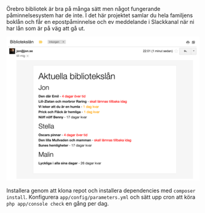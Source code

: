 Örebro bibliotek är bra på många sätt men något fungerande påminnelsesystem har de inte. I det här projektet samlar du hela familjens boklån och får en epostpåminnelse och ev meddelande i Slackkanal när ni har lån som är på väg att gå ut.

![](https://raw.githubusercontent.com/jongotlin/OrebroBibliotekPaminnelser/master/screenshot.png)

Installera genom att klona repot och installera dependencies med `composer install`. Konfigurera `app/config/parameters.yml` och sätt upp cron att köra `php app/console check` en gång per dag.
